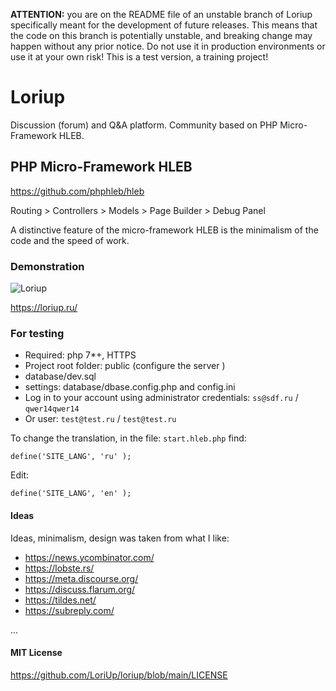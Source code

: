 **ATTENTION:** you are on the README file of an unstable branch of Loriup specifically meant for the development of future releases. This means that the code on this branch is potentially unstable, and breaking change may happen without any prior notice. Do not use it in production environments or use it at your own risk! This is a test version, a training project!

# Loriup

Discussion (forum) and Q&A platform. Community based on PHP Micro-Framework HLEB.

## PHP Micro-Framework HLEB

https://github.com/phphleb/hleb

Routing > Controllers > Models > Page Builder > Debug Panel

A distinctive feature of the micro-framework HLEB is the minimalism of the code and the speed of work.

### Demonstration

![Loriup](https://raw.githubusercontent.com/Toxu-ru/AreaDev/main/public/assets/images/areadev.jpg)

https://loriup.ru/

### For testing

*   Required: php 7*+, HTTPS 
*   Project root folder: public (configure the server )
*   database/dev.sql
*   settings: database/dbase.config.php and config.ini
*   Log in to your account using administrator credentials: `ss@sdf.ru` / `qwer14qwer14`
*   Or user: `test@test.ru` / `test@test.ru`

To change the translation, in the file: `start.hleb.php` find:

```
define('SITE_LANG', 'ru' );
```

Edit:

```
define('SITE_LANG', 'en' );
```

#### Ideas

Ideas, minimalism, design was taken from what I like:

*   https://news.ycombinator.com/
*   https://lobste.rs/
*   https://meta.discourse.org/
*   https://discuss.flarum.org/
*   https://tildes.net/
*   https://subreply.com/


...

#### MIT License

https://github.com/LoriUp/loriup/blob/main/LICENSE 